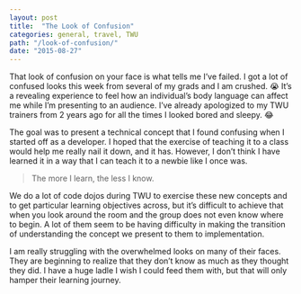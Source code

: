 ```yaml
---
layout: post
title:  "The Look of Confusion"
categories: general, travel, TWU
path: "/look-of-confusion/"
date: "2015-08-27"
---
```

That look of confusion on your face is what tells me I’ve failed.
I got a lot of confused looks this week from several of my grads and I am crushed. :sob:
It’s a revealing experience to feel how an individual’s body language can affect me while I’m presenting to an audience. I’ve already apologized to my TWU trainers from 2 years ago for all the times I looked bored and sleepy. :joy:

The goal was to present a technical concept that I found confusing when I started off as a
developer. I hoped that the exercise of teaching it to a class would help me really nail it
down, and it has. However, I don’t think I have learned it in a way that I can teach it to a
newbie like I once was. 

> The more I learn, the less I know.

We do a lot of code dojos during TWU to exercise these new concepts and to get particular
learning objectives across, but it’s difficult to achieve that when you look around the room
and the group does not even know where to begin. A lot of them seem to be having difficulty in
making the transition of understanding the concept we present to them to implementation.

I am really struggling with the overwhelmed looks on many of their faces. They are 
beginning to realize that they don’t know as much as they thought they did. I have a huge
ladle I wish I could feed them with, but that will only hamper their learning journey.

